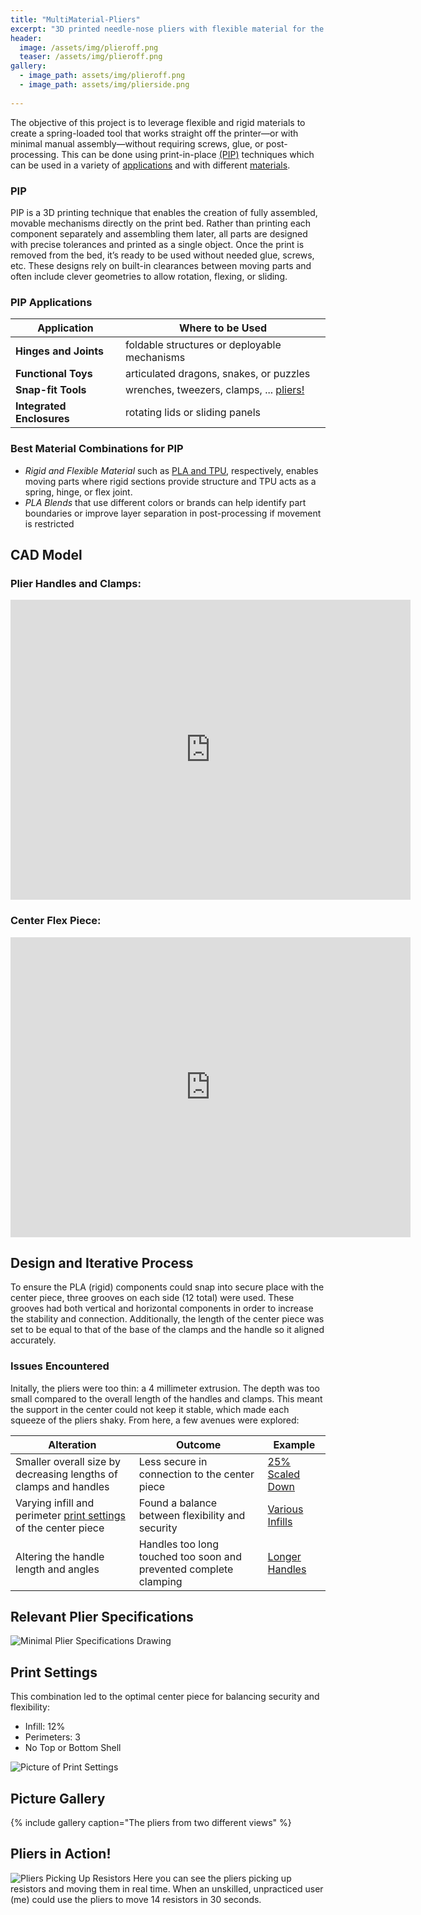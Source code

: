 ```yaml
---
title: "MultiMaterial-Pliers"
excerpt: "3D printed needle-nose pliers with flexible material for the spring mechanism" 
header:
  image: /assets/img/plieroff.png
  teaser: /assets/img/plieroff.png
gallery:
  - image_path: assets/img/plieroff.png
  - image_path: assets/img/plierside.png
   
---
```

The objective of this project is to leverage flexible and rigid materials to create a spring-loaded tool that works straight off the printer—or with minimal manual assembly—without requiring screws, glue, or post-processing. This can be done using print-in-place [(PIP)](#pip) techniques which can be used in a variety of [applications](#apps) and with different [materials](#mats).

### PIP  <a id="pip"></a>
PIP is a 3D printing technique that enables the creation of fully assembled, movable mechanisms directly on the print bed. Rather than printing each component separately and assembling them later, all parts are designed with precise tolerances and printed as a single object. Once the print is removed from the bed, it’s ready to be used without needed glue, screws, etc. These designs rely on built-in clearances between moving parts and often include clever geometries to allow rotation, flexing, or sliding.

### PIP Applications <a id="apps"></a>

| Application                     | Where to be Used |
|----------------------------|----------------------------------------|
| **Hinges and Joints** | foldable structures or deployable mechanisms |
| **Functional Toys** | articulated dragons, snakes, or puzzles |
| **Snap-fit Tools** | wrenches, tweezers, clamps, ... [pliers!](#CAD-Model) |
| **Integrated Enclosures** | rotating lids or sliding panels |

### Best Material Combinations for PIP <a id="mats"></a>
- *Rigid and Flexible Material* such as [PLA and TPU](#printset), respectively, enables moving parts where rigid sections provide structure and TPU acts as a spring, hinge, or flex joint.
- *PLA Blends* that use different colors or brands can help identify part boundaries or improve layer separation in post-processing if movement is restricted


## CAD Model
### Plier Handles and Clamps: <a id="CAD-Model"></a>
<iframe src="https://vanderbilt643.autodesk360.com/shares/public/SH286ddQT78850c0d8a43dd46deefdbc450c?mode=embed" width="640" height="480" allowfullscreen="true" webkitallowfullscreen="true" mozallowfullscreen="true"  frameborder="0"></iframe>

### Center Flex Piece:
<iframe src="https://vanderbilt643.autodesk360.com/shares/public/SH286ddQT78850c0d8a41f54c77e74ac39c8?mode=embed" width="640" height="480" allowfullscreen="true" webkitallowfullscreen="true" mozallowfullscreen="true"  frameborder="0"></iframe>

## Design and Iterative Process 

To ensure the PLA (rigid) components could snap into secure place with the center piece, three grooves on each side (12 total) were used. These grooves had both vertical and horizontal components in order to increase the stability and connection. Additionally, the length of the center piece was set to be equal to that of the base of the clamps and the handle so it aligned accurately. 

### Issues Encountered
Initally, the pliers were too thin: a 4 millimeter extrusion. The depth was too small compared to the overall length of the handles and clamps. This meant the support in the center could not keep it stable, which made each squeeze of the pliers shaky. From here, a few avenues were explored:

| Alteration | Outcome | Example |
| ----------- | ------- | ------- |
| Smaller overall size by decreasing lengths of clamps and handles | Less secure in connection to the center piece | [25% Scaled Down](https://raw.githubusercontent.com/segatti21/segatti21github.io/main/assets/img/smallpliers.png) |
| Varying infill and perimeter [print settings](#printset) of the center piece | Found a balance between flexibility and security | [Various Infills](https://raw.githubusercontent.com/segatti21/segatti21github.io/main/assets/img/infills.png) |
| Altering the handle length and angles | Handles too long touched too soon and prevented complete clamping | [Longer Handles](https://raw.githubusercontent.com/segatti21/segatti21github.io/main/assets/img/longpliers.png) |

## Relevant Plier Specifications

![Minimal Plier Specifications Drawing](https://raw.githubusercontent.com/segatti21/segatti21github.io/main/assets/img/PlierDrawing.png)

## Print Settings <a id="printset"></a>
This combination led to the optimal center piece for balancing security and flexibility:
- Infill: 12%
- Perimeters: 3
- No Top or Bottom Shell

![Picture of Print Settings](https://raw.githubusercontent.com/segatti21/segatti21github.io/main/assets/img/centerprint.png)

## Picture Gallery
{% include gallery caption="The pliers from two different views" %}

## Pliers in Action!
![Pliers Picking Up Resistors](https://raw.githubusercontent.com/segatti21/segatti21github.io/main/assets/gif/PliersResist.gif)
Here you can see the pliers picking up resistors and moving them in real time.
When an unskilled, unpracticed user (me) could use the pliers to move 14 resistors in 30 seconds. 



